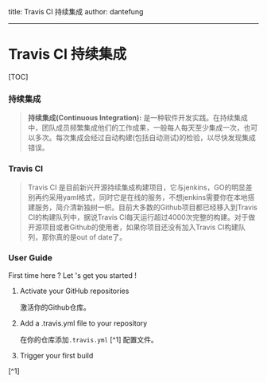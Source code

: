 title: Travis CI 持续集成
author: dantefung

---

# Travis CI 持续集成

[TOC]

### 持续集成

>  **持续集成(Continuous Integration):** 是一种软件开发实践。在持续集成中，团队成员频繁集成他们的工作成果，一般每人每天至少集成一次，也可以多次。每次集成会经过自动构建(包括自动测试)的检验，以尽快发现集成错误。

### Travis CI

> Travis CI 是目前新兴开源持续集成构建项目，它与jenkins，GO的明显差别再约采用yaml格式，同时它是在线的服务，不想jenkins需要你在本地搭建服务，简介清新独树一帜。目前大多数的Github项目都已经移入到Travis CI的构建队列中，据说Travis CI每天运行超过4000次完整的构建。对于做开源项目或者Github的使用者，如果你项目还没有加入Travis CI构建队列，那你真的是out of date了。

### User Guide

First time here ? Let 's get you started !

1. Activate your GitHub repositories
   
   激活你的Github仓库。

2. Add a .travis.yml file to your repository
   
   在你的仓库添加`.travis.yml` [^1] 配置文件。

3. Trigger your first build

[^1]


